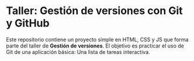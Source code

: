 # Taller: Gestión de versiones con Git y GitHub
Este repositorio contiene un proyecto simple en HTML, CSS y JS que forma parte del taller de **Gestión de versiones**. El objetivo es practicar el uso de Git de una aplicación básica: Una lista de tareas interactiva.
